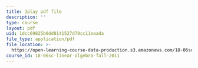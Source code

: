 ```yaml
---
title: 3play pdf file
description: ''
type: course
layout: pdf
uid: 1dcc69825b0dd0141527d79cc11eaada
file_type: application/pdf
file_location: >-
  https://open-learning-course-data-production.s3.amazonaws.com/18-06sc-linear-algebra-fall-2011/1dcc69825b0dd0141527d79cc11eaada_AMLekTJR5_U.pdf
course_id: 18-06sc-linear-algebra-fall-2011
---
```

